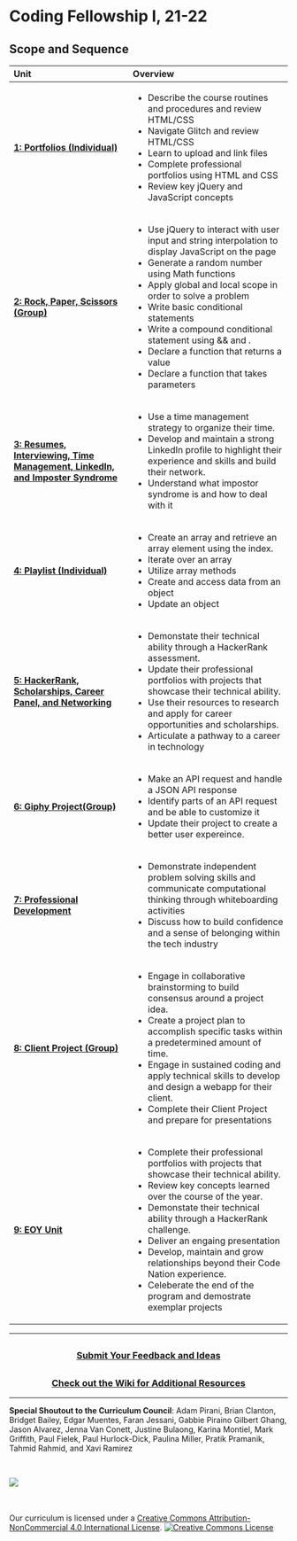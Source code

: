 # Coding Fellowship I, 21-22

## Scope and Sequence

| Unit                                                                                        | Overview                                                                                                                                                                                                                                                                                                                                                                                 |
| :------------------------------------------------------------------------------------------ | :--------------------------------------------------------------------------------------------------------------------------------------------------------------------------------------------------------------------------------------------------------------------------------------------------------------------------------------------------------------------------------------- |
| [**1: Portfolios (Individual)**](units/unit1)                                                            | <ul><li>Describe the course routines and procedures and review HTML/CSS</li><li>Navigate Glitch and review HTML/CSS</li><li>Learn to upload and link files </li><li>Complete professional portfolios using HTML and CSS</li><li>Review key jQuery and JavaScript concepts</li> <ul> |
|[**2: Rock, Paper, Scissors (Group)**](units/unit2)                                                 | <ul><li>Use jQuery to interact with user input and string interpolation to display JavaScript on the page</li> <li>Generate a random number using Math functions</li><li>Apply global and local scope in order to solve a problem</li> <li>Write basic conditional statements</li><li>Write a compound conditional statement using && and  . </li><li>Declare a function that returns a value</li><li>Declare a function that takes parameters</li></ul> |
| [**3: Resumes, Interviewing, Time Management, LinkedIn, and Imposter Syndrome**](units/unit3)               | <ul><li>Use a time management strategy to organize their time.</li><li>Develop and maintain a strong LinkedIn profile to highlight their experience and skills and build their network.</li><li>Understand what impostor syndrome is and how to deal with it </li></ul>| 
| [**4: Playlist (Individual)**](units/unit4) | <ul><li>Create an array and retrieve an array element using the index.</li><li>Iterate over an array</li><li>Utilize array methods</li><li>Create and access data from an object</li><li>Update an object</li></ul>                                                                                                                                |
| [**5: HackerRank, Scholarships, Career Panel, and Networking**](units/unit5)                                              | <ul><li>Demonstate their technical ability through a HackerRank assessment.</li><li>Update their professional portfolios with projects that showcase their technical ability.</li> <li>Use their resources to research and apply for career opportunities and scholarships.</li><li>Articulate a pathway to a career in technology</li></ul>|
| [**6: Giphy Project(Group)**](units/unit6) | <ul><li>Make an API request and handle a JSON API response</li><li>Identify parts of an API request and be able to customize it</li><li>Update their project to create a better user expereince.</li> </ul>   |
| [**7: Professional Development**](units/unit7)  | <ul><li>Demonstrate independent problem solving skills and communicate computational thinking through whiteboarding activities</li><li>Discuss how to build confidence and a sense of belonging within the tech industry</li></ul> |
| [**8: Client Project (Group)**](units/unit8) |<ul><li>Engage in collaborative brainstorming to build consensus around a project idea.</li> <li>Create a project plan to accomplish specific tasks within a predetermined amount of time.</li><li>Engage in sustained coding and apply technical skills to develop and design a webapp for their client.</li><li>Complete their Client Project and prepare for presentations </li></ul> |
|[**9: EOY Unit**](units/unit9) | <ul><li>Complete their professional portfolios with projects that showcase their technical ability.</li><li>Review key concepts learned over the course of the year.</li> <li>Demonstate their technical ability through a HackerRank challenge.</li><li>Deliver an engaing presentation</li><li>Develop, maintain and grow relationships beyond their Code Nation experience.</li><li>Celeberate the end of the program and demostrate exemplar projects</li></ul> |

---
## <h3 align="center"><a href="https://docs.google.com/forms/d/e/1FAIpQLSc4oUNSthmU63TqlzUOOWd3buX3tGVIPRNDm0tsLB_nOONRLQ/viewform">Submit Your Feedback and Ideas</a></h3>

## <h3 align="center"><a href="https://github.com/itscodenation/curriculum-21-22/wiki">Check out the Wiki for Additional Resources</a></h3>

---

**Special Shoutout to the Curriculum Council**:
Adam Pirani,
Brian Clanton,
Bridget Bailey,
Edgar Muentes,
Faran Jessani,
Gabbie Piraino
Gilbert Ghang,
Jason Alvarez,
Jenna Van Conett,
Justine Bulaong,
Karina Montiel,
Mark Griffith,
Paul Fielek,
Paul Hurlock-Dick,
Paulina Miller,
Pratik Pramanik,
Tahmid Rahmid, and
Xavi Ramirez





<br>
<p> <img src="https://i.imgur.com/lYodTLP.png?1" ></p>

<br>
<br>
Our curriculum is licensed under a <a rel="license" href="http://creativecommons.org/licenses/by-nc/4.0/">Creative Commons Attribution-NonCommercial 4.0 International License</a>.
<a rel="license" href="http://creativecommons.org/licenses/by-nc/4.0/"><img alt="Creative Commons License" style="border-width:0" src="https://i.creativecommons.org/l/by-nc/4.0/88x31.png" /></a>

